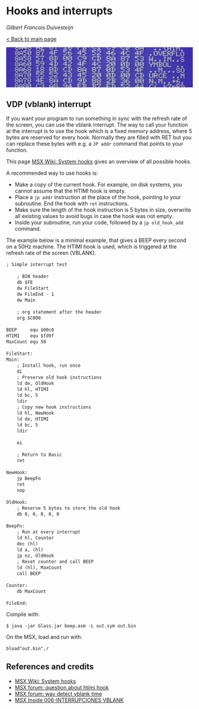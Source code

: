 # Hooks and interrupts

_Gilbert Francois Duivesteijn_

[< Back to main page](index.html)

![](assets/images/02_rombincas_header.jpg)



## VDP (vblank) interrupt

If you want your program to run something in sync with the refresh rate of the screen, you can use the vblank interrupt. The way to call your function at the interrupt is to use the hook which is a fixed memory address, where 5 bytes are reserved for every hook. Normally they are filled with RET but you can replace these bytes with e.g. a `JP addr` command that points to your function.

This page [MSX Wiki: System hooks](https://www.msx.org/wiki/System_hooks) gives an overview of all possible hooks.

A recommended way to use hooks is:

- Make a copy of the current hook. For example, on disk systems, you cannot assume that the HTIMI hook is empty.
- Place a `jp addr` instruction at the place of the hook, pointing to your subroutine. End the hook with `ret` instructions.
- Make sure the length of the hook instruction is 5 bytes in size, overwrite all existing values to avoid bugs in case the hook was not empty.
- Inside your subroutine, run your code, followed by a `jp old_hook_add` command.

The example below is a minimal example, that gives a BEEP every second on a 50Hz machine. The HTIMI hook is used, which is triggered at the refresh rate of the screen (VBLANK). 

```assembly
; Simple interrupt test

    ; BIN header
    db $FE
    dw FileStart
    dw FileEnd - 1
    dw Main

    ; org statement after the header
    org $C000

BEEP     equ $00c0
HTIMI    equ $fd9f
MaxCount equ 50

FileStart:
Main:
    ; Install hook, run once
    di
    ; Preserve old hook instructions
    ld de, OldHook
    ld hl, HTIMI
    ld bc, 5
    ldir
    ; Copy new hook instructions
    ld hl, NewHook
    ld de, HTIMI
    ld bc, 5
    ldir

    ei

    ; Return to Basic
    ret

NewHook:
    jp BeepFn
    ret
    nop

OldHook:
    ; Reserve 5 bytes to store the old hook
    db 0, 0, 0, 0, 0

BeepFn:
    ; Run at every interrupt
    ld hl, Counter
    dec (hl)
    ld a, (hl)
    jp nz, OldHook
    ; Reset counter and call BEEP
    ld (hl), MaxCount
    call BEEP

Counter:
    db MaxCount

FileEnd:
```

Compile with:

```shell
$ java -jar Glass.jar beep.asm -L out.sym out.bin
```

On the MSX, load and run with:

```shell
bload"out.bin",r
```



## References and credits

- [MSX Wiki: System hooks](https://www.msx.org/wiki/System_hooks)
- [MSX forum: question about htimi hook](https://msx.org/forum/msx-talk/development/question-about-htimi-hook-fd9fh)
- [MSX forum: way detect vblank time](https://msx.org/forum/msx-talk/hardware/way-detect-vblank-time)
- [MSX Inside 006-INTERRUPCIONES VBLANK](https://www.youtube.com/watch?v=aUkHk_mjtOU)